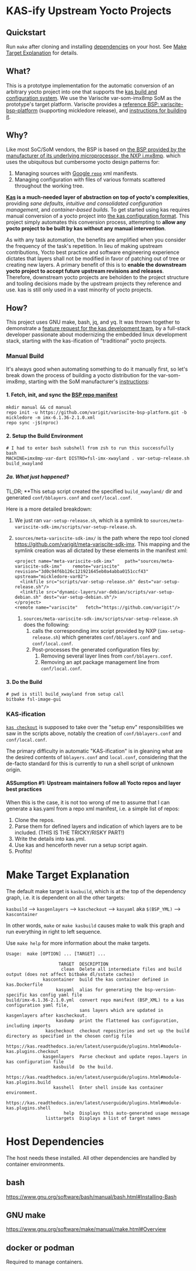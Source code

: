 # KAS-ify Upstream Yocto Projects

## Quickstart

Run `make` after cloning and installing [dependencies](#host-dependencies) on your host. See [Make Target Explanation](#make-target-explanation) for details.

## What?
This is a prototype implementation for the automatic conversion of an arbitrary yocto project into one that supports the [kas build and configuration system](https://github.com/siemens/kas). We use the Variscite var-som-imx8mp SoM as the prototype's target platform. Variscite provides a [reference BSP: variscite-bsp-platform](https://github.com/varigit/variscite-bsp-platform/tree/mickledore) (supporting mickledore release), and [instructions for building it](https://variwiki.com/index.php?title=Yocto_Build_Release&release=mx8mp-yocto-mickledore-6.1.36_2.1.0-v1.3#Download_Yocto_Mickledore_based_on_NXP_BSP_L6.1.36_2.1.0).

## Why?

Like most SoC/SoM vendors, the BSP is based on [the BSP provided by the manufacturer of its underlying microprocessor, the NXP i.mx8mp](https://github.com/nxp-imx/meta-imx). which uses the ubiquitous but cumbersome yocto design patterns for:

1. Managing sources with [Google `repo`](https://gerrit.googlesource.com/git-repo/) xml manifests.
2. Managing configuration with files of various formats scattered throughout the working tree.

**[Kas](https://github.com/siemens/kas) is a much-needed layer of abstraction on top of yocto's complexities**, providing _sane defaults_, _intuitive and consolidated configuration management_, and _container-based builds_. To get started using kas requires manual conversion of a yocto project into [the kas configuration format](https://kas.readthedocs.io/en/latest/userguide/project-configuration.html#). This project simply automates this conversion process, attempting to **allow any yocto project to be built by kas without any manual intervention**.

As with any task automation, the benefits are amplified when you consider the frequency of the task's repetition. In lieu of making upstream contributions, Yocto best practice and software engineering experience dictates that layers shall not be modified in favor of patching out of tree or creating new layers. A primary benefit of this is to **enable the downstream yocto project to accept future upstream revisions and releases**. Therefore, downstream yocto projects are beholden to the project structure and tooling decisions made by the upstream projects they reference and use. kas is still only used in a vast minority of yocto projects.

## How?

This project uses GNU make, bash, jq, and yq. It was thrown together to demonstrate a [feature request for the kas development team](https://groups.google.com/g/kas-devel/c/Dk2AKNx0PQA), by a full-stack developer passionate about modernizing the embedded linux development stack, starting with the kas-ification of "traditional" yocto projects.

### Manual Build

It's always good when automating something to do it manually first, so let's break down the process of building a yocto distribution for the var-som-imx8mp, starting with the SoM manufacturer's [instructions](https://variwiki.com/index.php?title=Yocto_Build_Release&release=mx8mp-yocto-mickledore-6.1.36_2.1.0-v1.3#Download_Yocto_Mickledore_based_on_NXP_BSP_L6.1.36_2.1.0):

#### 1. Fetch, init, and sync the [BSP repo manifest](https://github.com/varigit/variscite-bsp-platform/blob/mickledore/imx-6.1.36-2.1.0.xml) 

```
mkdir manual && cd manual
repo init -u https://github.com/varigit/variscite-bsp-platform.git -b mickledore -m imx-6.1.36-2.1.0.xml
repo sync -j$(nproc)
```

#### 2. Setup the Build Environment

```
# I had to enter bash subshell from zsh to run this successfully
bash 
MACHINE=imx8mp-var-dart DISTRO=fsl-imx-xwayland . var-setup-release.sh build_xwayland
```

##### 2a. What just happened?

TL;DR; **This setup script created the specified `build_xwayland/` dir and generated `conf/bblayers.conf` and `conf/local.conf`. 

Here is a more detailed breakdown:

1. We just ran `var-setup-release.sh`, which is a symlink to `sources/meta-variscite-sdk-imx/scripts/var-setup-release.sh`. 
1. `sources/meta-variscite-sdk-imx/` is the path where the repo tool cloned https://github.com/varigit/meta-variscite-sdk-imx. This mapping and the symlink creation was all dictated by these elements in the manifest xml:
    ```
    <project name="meta-variscite-sdk-imx"    path="sources/meta-variscite-sdk-imx"    remote="variscite"   revision="3d0c94f6b126c121921645eb0a4abba0151ccf43" upstream="mickledore-var02">
      <linkfile src="scripts/var-setup-release.sh" dest="var-setup-release.sh"/>
      <linkfile src="dynamic-layers/var-debian/scripts/var-setup-debian.sh" dest="var-setup-debian.sh"/>
    </project>
    <remote name="variscite"   fetch="https://github.com/varigit"/>
    ```

    1. `sources/meta-variscite-sdk-imx/scripts/var-setup-release.sh` does the following:
        1. calls the corresponding imx script provided by NXP (`imx-setup-release.sh`) which generates `conf/bblayers.conf` and `conf/local.conf`.
        1. Post-processes the generated configuration files by:
            1. Removing several layer lines from `conf/bblayers.conf`.
            1. Removing an apt package management line from `conf/local.conf`.

#### 3. Do the Build

```
# pwd is still build_xwayland from setup call
bitbake fsl-image-gui
```

### KAS-ification

[`kas checkout`](https://kas.readthedocs.io/en/latest/userguide/plugins.html#module-kas.plugins.checkout) is supposed to take over the "setup env" responsibilities we saw in the scripts above, notably the creation of `conf/bblayers.conf` and `conf/local.conf`. 

The primary difficulty in automatic "KAS-ification" is in gleaning what are the desired contents of `bblayers.conf` and `local.conf`, considering that the de-facto standard for this is currently to run a shell script of unknown origin.

#### ASSumption #1: Upstream maintainers follow all Yocto repos and layer best practices

When this is the case, it is not too wrong of me to assume that I can generate a kas.yaml from a repo xml manifest, i.e. a simple list of repos:

1. Clone the repos.
1. Parse them for defined layers and indication of which layers are to be included. (THIS IS THE TRICKY/RISKY PART!)
1. Write the details into kas.yml.
1. Use kas and henceforth never run a setup script again.
1. Profits!

# Make Target Explanation

The default make target is `kasbuild`, which is at the top of the dependency graph, i.e. it is dependent on all the other targets:

`kasbuild` --> `kasgenlayers` --> `kascheckout` --> `kasyaml` aka `$(BSP_YML)` --> `kascontainer`

In other words, `make` or `make kasbuild` causes make to walk this graph and run everything in right to left sequence.

Use `make help` for more information about the make targets.

```
Usage:  make [OPTION] ... [TARGET] ...

                    TARGET  DESCRIPTION
                     clean  Delete all intermediate files and build output (does not affect bitbake dl/sstate caches)
              kascontainer  build the kas container defined in kas.Dockerfile
                   kasyaml  alias for generating the bsp-version-specific kas config yaml file
build/imx-6.1.36-2.1.0.yml  convert repo manifest (BSP_XML) to a kas configuration yaml file,
                            sans layers which are updated in kasgenlayers after kascheckout.
                   kasdump  print the flattened kas configuration, including imports
               kascheckout  checkout repositories and set up the build directory as specified in the chosen config file
                            https://kas.readthedocs.io/en/latest/userguide/plugins.html#module-kas.plugins.checkout
              kasgenlayers  Parse checkout and update repos.layers in kas configuration file
                  kasbuild  Do the build.
                            https://kas.readthedocs.io/en/latest/userguide/plugins.html#module-kas.plugins.build
                  kasshell  Enter shell inside kas container environment.
                            https://kas.readthedocs.io/en/latest/userguide/plugins.html#module-kas.plugins.shell
                      help  Displays this auto-generated usage message
               listtargets  Displays a list of target names
```


# Host Dependencies

The host needs these installed. All other dependencies are handled by container environments.

## bash
https://www.gnu.org/software/bash/manual/bash.html#Installing-Bash

## GNU make
https://www.gnu.org/software/make/manual/make.html#Overview

## docker or podman
Required to manage containers.
